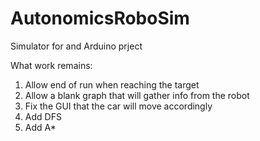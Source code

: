 # AutonomicsRoboSim
Simulator for and Arduino prject

What work remains:
1. Allow end of run when reaching the target
2. Allow a blank graph that will gather info from the robot
3. Fix the GUI that the car will move accordingly
4. Add DFS
5. Add A*
